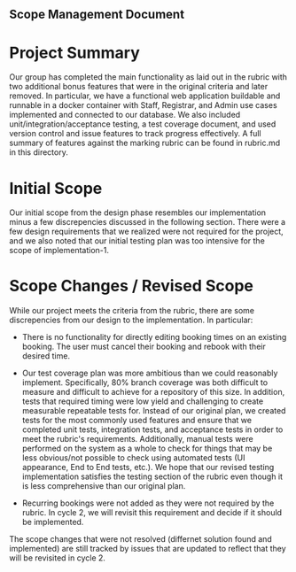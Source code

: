 ## Scope Management Document

# Project Summary
Our group has completed the main functionality as laid out in the rubric with two additional bonus features that were in the original criteria and later removed. In particular, we have a functional web application buildable and runnable in a docker container with Staff, Registrar, and Admin use cases implemented and connected to our database. We also included unit/integration/acceptance testing, a test coverage document, and used version control and issue features to track progress effectively. A full summary of features against the marking rubric can be found in rubric.md in this directory.


# Initial Scope
Our initial scope from the design phase resembles our implementation minus a few discrepencies discussed in the following section. There were a few design requirements that we realized were not required for the project, and we also noted that our initial testing plan was too intensive for the scope of implementation-1.

# Scope Changes / Revised Scope
While our project meets the criteria from the rubric, there are some discrepencies from our design to the implementation. In particular:
- There is no functionality for directly editing booking times on an existing booking. The user must cancel their booking and rebook with their desired time.

- Our test coverage plan was more ambitious than we could reasonably implement. Specifically, 80% branch coverage was both difficult to measure and difficult to achieve for a repository of this size. In addition, tests that required timing were low yield and challenging to create measurable repeatable tests for. Instead of our original plan, we created tests for the most commonly used features and ensure that we completed unit tests, integration tests, and acceptance tests in order to meet the rubric's requirements. Additionally, manual tests were performed on the system as a whole to check for things that may be less obvious/not possible to check using automated tests (UI appearance, End to End tests, etc.). We hope that our revised testing implementation satisfies the testing section of the rubric even though it is less comprehensive than our original plan.

- Recurring bookings were not added as they were not required by the rubric. In cycle 2, we will revisit this requirement and decide if it should be implemented.

The scope changes that were not resolved (differnet solution found and implemented) are still tracked by issues that are updated to reflect that they will be revisited in cycle 2.
